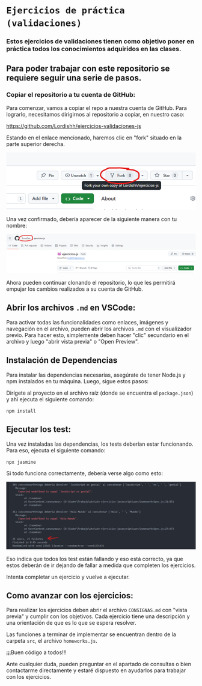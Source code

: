 # `Ejercicios de práctica (validaciones)`

### Estos ejercicios de validaciones tienen como objetivo poner en práctica todos los conocimientos adquiridos en las clases.

## Para poder trabajar con este repositorio se requiere seguir una serie de pasos.

### Copiar el repositorio a tu cuenta de GitHub:

Para comenzar, vamos a copiar el repo a nuestra cuenta de GitHub. Para lograrlo, necesitamos dirigirnos al repositorio a copiar, en nuestro caso:

<https://github.com/Lordishh/ejercicios-validaciones-js>

Estando en el enlace mencionado, haremos clic en "fork" situado en la parte superior derecha.

![Context](./src/assets/img/fork.png)

Una vez confirmado, debería aparecer de la siguiente manera con tu nombre:

![Context](./src/assets/img/fin-fork.png)

Ahora pueden continuar clonando el repositorio, lo que les permitirá empujar los cambios realizados a su cuenta de GitHub.

## Abrir los archivos `.md` en VSCode:

Para activar todas las funcionalidades como enlaces, imágenes y navegación en el archivo, pueden abrir los archivos `.md` con el visualizador previo. Para hacer esto, simplemente deben hacer "clic" secundario en el archivo y luego "abrir vista previa" o "Open Preview".

## Instalación de Dependencias
Para instalar las dependencias necesarias, asegúrate de tener Node.js y npm instalados en tu máquina. Luego, sigue estos pasos:

Dirígete al proyecto en el archivo raíz (donde se encuentra el `package.json`) y ahí ejecuta el siguiente comando:

```
npm install
```

## Ejecutar los test:
Una vez instaladas las dependencias, los tests deberían estar funcionando. Para eso, ejecuta el siguiente comando:

```
npx jasmine
```

Si todo funciona correctamente, debería verse algo como esto:

![Context](./src/assets/img/test.png)

Eso indica que todos los test están fallando y eso está correcto, ya que estos deberán de ir dejando de fallar a medida que completen los ejercicios.

Intenta completar un ejercicio y vuelve a ejecutar.

## Como avanzar con los ejercicios:
Para realizar los ejercicios deben abrir el archivo `CONSIGNAS.md` con "vista previa" y cumplir con los objetivos. Cada ejercicio tiene una descripción y una orientación de que es lo que se espera resolver.

Las funciones a terminar de implementar se encuentran dentro de la carpeta `src`, el archivo `homeworks.js`.

¡¡¡Buen código a todos!!!

Ante cualquier duda, pueden preguntar en el apartado de consultas o bien contactarme directamente y estaré dispuesto en ayudarlos para trabajar con los ejercicios.
